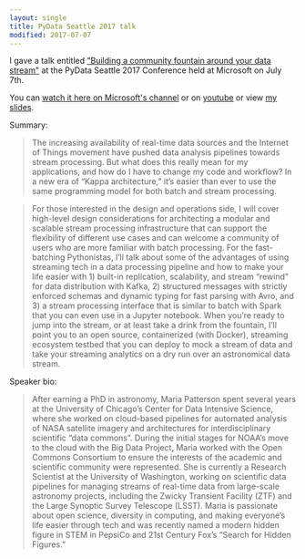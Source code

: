 ```yaml
---
layout: single
title: PyData Seattle 2017 talk
modified: 2017-07-07
---
```


I gave a talk entitled ["Building a community fountain around your data stream"](https://pydata.org/seattle2017/schedule/presentation/99/) at the PyData Seattle 2017 Conference held at Microsoft on July 7th.

You can [watch it here on Microsoft's channel](https://channel9.msdn.com/Events/PyData/Seattle2017/BRK09) or on [youtube](https://www.youtube.com/watch?v=Co8XiL6242I) or view [my slides](https://mtpatter.github.io/talks/pydata-2017/).

Summary:

> The increasing availability of real-time data sources and the Internet of Things movement have pushed data analysis pipelines towards stream processing. But what does this really mean for my applications, and how do I have to change my code and workflow? In a new era of “Kappa architecture,” it’s easier than ever to use the same programming model for both batch and stream processing.

> For those interested in the design and operations side, I will cover high-level design considerations for architecting a modular and scalable stream processing infrastructure that can support the flexibility of different use cases and can welcome a community of users who are more familiar with batch processing. For the fast-batching Pythonistas, I’ll talk about some of the advantages of using streaming tech in a data processing pipeline and how to make your life easier with 1) built-in replication, scalability, and stream “rewind” for data distribution with Kafka, 2) structured messages with strictly enforced schemas and dynamic typing for fast parsing with Avro, and 3) a stream processing interface that is similar to batch with Spark that you can even use in a Jupyter notebook. When you’re ready to jump into the stream, or at least take a drink from the fountain, I’ll point you to an open source, containerized (with Docker), streaming ecosystem testbed that you can deploy to mock a stream of data and take your streaming analytics on a dry run over an astronomical data stream.


Speaker bio:

> After earning a PhD in astronomy, Maria Patterson spent several years at the University of Chicago’s Center for Data Intensive Science, where she worked on cloud-based pipelines for automated analysis of NASA satellite imagery and architectures for interdisciplinary scientific “data commons”. During the initial stages for NOAA’s move to the cloud with the Big Data Project, Maria worked with the Open Commons Consortium to ensure the interests of the academic and scientific community were represented. She is currently a Research Scientist at the University of Washington, working on scientific data pipelines for managing streams of real-time data from large-scale astronomy projects, including the Zwicky Transient Facility (ZTF) and the Large Synoptic Survey Telescope (LSST). Maria is passionate about open science, diversity in computing, and making everyone’s life easier through tech and was recently named a modern hidden figure in STEM in PepsiCo and 21st Century Fox’s “Search for Hidden Figures.”
